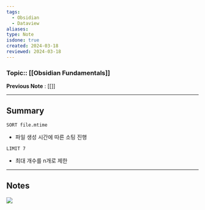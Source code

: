 ```yaml
---
tags:
  - Obsidian
  - Dataview
aliases: 
type: Note
isdone: true
created: 2024-03-18
reviewed: 2024-03-18
---
```

### Topic:: [[Obsidian Fundamentals]]
**Previous Note** : [[]]

- - -
## Summary

`SORT file.mtime` 
- 파일 생성 시간에 따른 소팅 진행 

`LIMIT 7`
- 최대 개수를 n개로 제한

- - -

## Notes

![](https://i.imgur.com/zM7TdbP.png)
